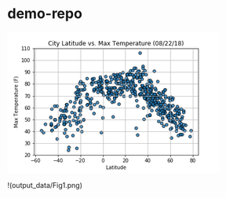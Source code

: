 # demo-repo

![myimage-alt-tag](https://github.com/ruchichandra/demo-repo/blob/master/output_data/Fig1.png)

!(output_data/Fig1.png)

